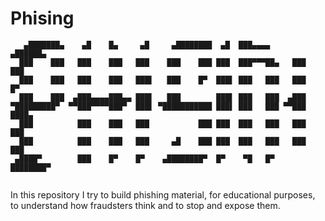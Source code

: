 # Phising

```
   ▄███████▄    ▄█    █▄     ▄█     ▄████████  ▄█  ███▄▄▄▄      ▄██████▄  
  ███    ███   ███    ███   ███    ███    ███ ███  ███▀▀▀██▄   ███    ███ 
  ███    ███   ███    ███   ███▌   ███    █▀  ███▌ ███   ███   ███    █▀  
  ███    ███  ▄███▄▄▄▄███▄▄ ███▌   ███        ███▌ ███   ███  ▄███        
▀█████████▀  ▀▀███▀▀▀▀███▀  ███▌ ▀███████████ ███▌ ███   ███ ▀▀███ ████▄  
  ███          ███    ███   ███           ███ ███  ███   ███   ███    ███ 
  ███          ███    ███   ███     ▄█    ███ ███  ███   ███   ███    ███ 
 ▄████▀        ███    █▀    █▀    ▄████████▀  █▀    ▀█   █▀    ████████▀  
                                                                          
```

In this repository I try to build phishing material, for educational purposes, to understand how fraudsters think and to stop and expose them.
